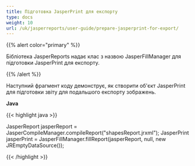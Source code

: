 ```yaml
---
title: Підготовка JasperPrint для експорту
type: docs
weight: 10
url: /uk/jasperreports/user-guide/prepare-jasperprint-for-export/
---
```


{{% alert color="primary" %}}

Бібліотека JasperReports надає клас з назвою JasperFillManager для підготовки JasperPrint для експорту.

{{% /alert %}}

Наступний фрагмент коду демонструє, як створити об'єкт JasperPrint для підготовки звіту для подальшого експорту зображень.

**Java**

{{< highlight java >}}

JasperReport jasperReport = JasperCompileManager.compileReport("shapesReport.jrxml");
JasperPrint jasperPrint = JasperFillManager.fillReport(jasperReport, null, new JREmptyDataSource());

{{< /highlight >}}
